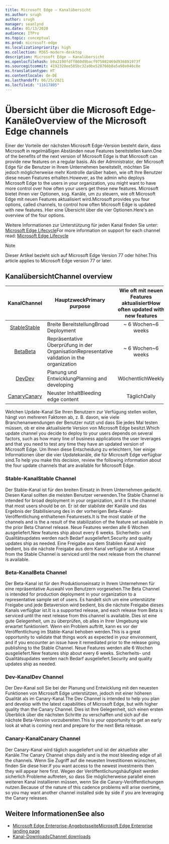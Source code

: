 ```yaml
---
title: Microsoft Edge – Kanalübersicht
ms.author: srugh
author: srugh
manager: seanlynd
ms.date: 01/13/2020
audience: ITPro
ms.topic: conceptual
ms.prod: microsoft-edge
ms.localizationpriority: high
ms.collection: M365-modern-desktop
description: Microsoft Edge – Kanalübersicht
ms.openlocfilehash: b9a2190fdff860d9bacf975882469d936891973f
ms.sourcegitcommit: 4192328ee585bc32a9be528766b8a5a98e046c8e
ms.translationtype: HT
ms.contentlocale: de-DE
ms.lasthandoff: 06/25/2021
ms.locfileid: "11617805"
---
```

# <a name="overview-of-the-microsoft-edge-channels"></a><span data-ttu-id="37789-103">Übersicht über die Microsoft Edge-Kanäle</span><span class="sxs-lookup"><span data-stu-id="37789-103">Overview of the Microsoft Edge channels</span></span>

<span data-ttu-id="37789-104">Einer der Vorteile der nächsten Microsoft Edge-Version besteht darin, dass Microsoft in regelmäßigen Abständen neue Features bereitstellen kann.</span><span class="sxs-lookup"><span data-stu-id="37789-104">One of the benefits of the next version of Microsoft Edge is that Microsoft can provide new features on a regular basis.</span></span> <span data-ttu-id="37789-105">Als der Administrator, der Microsoft Edge für die Benutzer in Ihrem Unternehmen bereitstellt, möchten Sie jedoch möglicherweise mehr Kontrolle darüber haben, wie oft Ihre Benutzer diese neuen Features erhalten.</span><span class="sxs-lookup"><span data-stu-id="37789-105">However, as the admin who deploys Microsoft Edge to the users in your organization, you might want to have more control over how often your users get these new features.</span></span> <span data-ttu-id="37789-106">Microsoft bietet ihnen vier Optionen, sog. Kanäle, um zu steuern, wie oft Microsoft Edge mit neuen Features aktualisiert wird.</span><span class="sxs-lookup"><span data-stu-id="37789-106">Microsoft provides you four options, called channels, to control how often Microsoft Edge is updated with new features.</span></span> <span data-ttu-id="37789-107">Hier eine Übersicht über die vier Optionen.</span><span class="sxs-lookup"><span data-stu-id="37789-107">Here's an overview of the four options.</span></span>

<span data-ttu-id="37789-108">Weitere Informationen zur Unterstützung für jeden Kanal finden Sie unter:[ Microsoft Edge Lifecycle](/deployedge/microsoft-edge-support-lifecycle)</span><span class="sxs-lookup"><span data-stu-id="37789-108">For more information on support for each channel read: [Microsoft Edge Lifecycle](/deployedge/microsoft-edge-support-lifecycle)</span></span>
  
> [!NOTE]
> <span data-ttu-id="37789-109">Dieser Artikel bezieht sich auf Microsoft Edge Version 77 oder höher.</span><span class="sxs-lookup"><span data-stu-id="37789-109">This article applies to Microsoft Edge version 77 or later.</span></span>

## <a name="channel-overview"></a><span data-ttu-id="37789-110">Kanalübersicht</span><span class="sxs-lookup"><span data-stu-id="37789-110">Channel overview</span></span>

|<span data-ttu-id="37789-111">Kanal</span><span class="sxs-lookup"><span data-stu-id="37789-111">Channel</span></span>|<span data-ttu-id="37789-112">Hauptzweck</span><span class="sxs-lookup"><span data-stu-id="37789-112">Primary purpose</span></span>|<span data-ttu-id="37789-113">Wie oft mit neuen Features aktualisiert</span><span class="sxs-lookup"><span data-stu-id="37789-113">How often updated with new features</span></span>|<span data-ttu-id="37789-114">Unterstützt?</span><span class="sxs-lookup"><span data-stu-id="37789-114">Supported?</span></span>|
|:---:|---|:---:|:---:|
|[<span data-ttu-id="37789-115">Stable</span><span class="sxs-lookup"><span data-stu-id="37789-115">Stable</span></span>](#stable-channel)|<span data-ttu-id="37789-116">Breite Bereitstellung</span><span class="sxs-lookup"><span data-stu-id="37789-116">Broad Deployment</span></span>|<span data-ttu-id="37789-117">~ 6 Wochen</span><span class="sxs-lookup"><span data-stu-id="37789-117">~6 weeks</span></span>|<span data-ttu-id="37789-118">Ja</span><span class="sxs-lookup"><span data-stu-id="37789-118">Yes</span></span>|
|[<span data-ttu-id="37789-119">Beta</span><span class="sxs-lookup"><span data-stu-id="37789-119">Beta</span></span>](#beta-channel)|<span data-ttu-id="37789-120">Repräsentative Überprüfung in der Organisation</span><span class="sxs-lookup"><span data-stu-id="37789-120">Representative validation in the organization</span></span>|<span data-ttu-id="37789-121">~ 6 Wochen</span><span class="sxs-lookup"><span data-stu-id="37789-121">~6 weeks</span></span>|<span data-ttu-id="37789-122">Ja</span><span class="sxs-lookup"><span data-stu-id="37789-122">Yes</span></span>|
|[<span data-ttu-id="37789-123">Dev</span><span class="sxs-lookup"><span data-stu-id="37789-123">Dev</span></span>](#dev-channel)|<span data-ttu-id="37789-124">Planung und Entwicklung</span><span class="sxs-lookup"><span data-stu-id="37789-124">Planning and developing</span></span>|<span data-ttu-id="37789-125">Wöchentlich</span><span class="sxs-lookup"><span data-stu-id="37789-125">Weekly</span></span>|<span data-ttu-id="37789-126">Nein</span><span class="sxs-lookup"><span data-stu-id="37789-126">No</span></span>|
|[<span data-ttu-id="37789-127">Canary</span><span class="sxs-lookup"><span data-stu-id="37789-127">Canary</span></span>](#canary-channel)|<span data-ttu-id="37789-128">Neuster Inhalt</span><span class="sxs-lookup"><span data-stu-id="37789-128">Bleeding edge content</span></span>|<span data-ttu-id="37789-129">Täglich</span><span class="sxs-lookup"><span data-stu-id="37789-129">Daily</span></span>|<span data-ttu-id="37789-130">Nein</span><span class="sxs-lookup"><span data-stu-id="37789-130">No</span></span>|

<span data-ttu-id="37789-131">Welchen Update-Kanal Sie Ihren Benutzern zur Verfügung stellen wollen, hängt von mehreren Faktoren ab, z. B. davon, wie viele Branchenanwendungen der Benutzer nutzt und dass Sie jedes Mal testen müssen, ob er eine aktualisierte Version von Microsoft Edge besitzt.</span><span class="sxs-lookup"><span data-stu-id="37789-131">Which update channel you decide to deploy to your users depends on several factors, such as how many line of business applications the user leverages and that you need to test any time they have an updated version of Microsoft Edge.</span></span> <span data-ttu-id="37789-132">Um Ihnen diese Entscheidung zu erleichtern, hier einige Informationen über die vier Updatekanäle, die für Microsoft Edge verfügbar sind.</span><span class="sxs-lookup"><span data-stu-id="37789-132">To help you make this decision, review the following information about the four update channels that are available for Microsoft Edge.</span></span>

### <a name="stable-channel"></a><span data-ttu-id="37789-133">Stable-Kanal</span><span class="sxs-lookup"><span data-stu-id="37789-133">Stable Channel</span></span>

<span data-ttu-id="37789-134">Der Stable-Kanal ist für den breiten Einsatz in Ihrem Unternehmen gedacht. Diesen Kanal sollten die meisten Benutzer verwenden.</span><span class="sxs-lookup"><span data-stu-id="37789-134">The Stable Channel is intended for broad deployment in your organization, and it is the channel that most users should be on.</span></span> <span data-ttu-id="37789-135">Er ist der stabilste der Kanäle und das Ergebnis der Stabilisierung des in der vorherigen Beta-Kanal-Veröffentlichung enthaltenen Featuresets.</span><span class="sxs-lookup"><span data-stu-id="37789-135">It is the most stable of the channels and is the a result of the stabilization of the feature set available in the prior Beta Channel release.</span></span> <span data-ttu-id="37789-136">Neue Features werden alle 6 Wochen ausgeliefert.</span><span class="sxs-lookup"><span data-stu-id="37789-136">New features ship about every 6 weeks.</span></span> <span data-ttu-id="37789-137">Sicherheits- und Qualitätsupdates werden nach Bedarf ausgeliefert.</span><span class="sxs-lookup"><span data-stu-id="37789-137">Security and quality updates ship as needed.</span></span> <span data-ttu-id="37789-138">Eine Freigabe aus dem Stabilen Kanal wird bedient, bis die nächste Freigabe aus dem Kanal verfügbar ist.</span><span class="sxs-lookup"><span data-stu-id="37789-138">A release from the Stable Channel is serviced until the next release from the channel is available.</span></span>

### <a name="beta-channel"></a><span data-ttu-id="37789-139">Beta-Kanal</span><span class="sxs-lookup"><span data-stu-id="37789-139">Beta Channel</span></span>

<span data-ttu-id="37789-140">Der Beta-Kanal ist für den Produktionseinsatz in Ihrem Unternehmen für eine repräsentative Auswahl von Benutzern vorgesehen.</span><span class="sxs-lookup"><span data-stu-id="37789-140">The Beta Channel is intended for production deployment in your organization to a representative sample set of users.</span></span> <span data-ttu-id="37789-141">Es handelt sich um eine unterstützte Freigabe und jede Betaversion wird bedient, bis die nächste Freigabe dieses Kanals verfügbar ist.</span><span class="sxs-lookup"><span data-stu-id="37789-141">It is a supported release, and each release from Beta is serviced until the next release from this channel is available.</span></span> <span data-ttu-id="37789-142">Dies ist eine gute Gelegenheit, um zu überprüfen, ob alles in Ihrer Umgebung wie erwartet funktioniert. Wenn ein Problem auftritt, kann es vor der Veröffentlichung im Stable-Kanal behoben werden.</span><span class="sxs-lookup"><span data-stu-id="37789-142">This is a great opportunity to validate that things work as expected in your environment, and if you encounter an issue have it remediated prior to the release going publishing to the Stable Channel.</span></span> <span data-ttu-id="37789-143">Neue Features werden alle 6 Wochen ausgeliefert.</span><span class="sxs-lookup"><span data-stu-id="37789-143">New features ship about every 6 weeks.</span></span> <span data-ttu-id="37789-144">Sicherheits- und Qualitätsupdates werden nach Bedarf ausgeliefert.</span><span class="sxs-lookup"><span data-stu-id="37789-144">Security and quality updates ship as needed.</span></span>

### <a name="dev-channel"></a><span data-ttu-id="37789-145">Dev-Kanal</span><span class="sxs-lookup"><span data-stu-id="37789-145">Dev Channel</span></span>

<span data-ttu-id="37789-146">Der Dev-Kanal soll Sie bei der Planung und Entwicklung mit den neuesten Funktionen von Microsoft Edge unterstützen, jedoch mit einer höheren Qualität als im Canary-Kanal.</span><span class="sxs-lookup"><span data-stu-id="37789-146">The Dev Channel is intended to help you plan and develop with the latest capabilities of Microsoft Edge, but with higher quality than the Canary Channel.</span></span> <span data-ttu-id="37789-147">Dies ist Ihre Gelegenheit, sich einen ersten Überblick über die nächsten Schritte zu verschaffen und sich auf die nächste Beta-Version vorzubereiten.</span><span class="sxs-lookup"><span data-stu-id="37789-147">This is your opportunity to get an early look at what is coming next and prepare for the next Beta release.</span></span>

### <a name="canary-channel"></a><span data-ttu-id="37789-148">Canary-Kanal</span><span class="sxs-lookup"><span data-stu-id="37789-148">Canary Channel</span></span>

<span data-ttu-id="37789-149">Der Canary-Kanal wird täglich ausgeliefert und ist der aktuellste aller Kanäle.</span><span class="sxs-lookup"><span data-stu-id="37789-149">The Canary Channel ships daily and is the most bleeding edge of all the channels.</span></span> <span data-ttu-id="37789-150">Wenn Sie Zugriff auf die neuesten Investitionen wünschen, finden Sie diese hier.</span><span class="sxs-lookup"><span data-stu-id="37789-150">If you want access to the newest investments then they will appear here first.</span></span> <span data-ttu-id="37789-151">Wegen der Veröffentlichungshäufigkeit werden sicherlich Probleme auftreten, so dass Sie möglicherweise parallel einen weiteren Kanal installieren müssen, wenn Sie die Canary-Veröffentlichungen nutzen.</span><span class="sxs-lookup"><span data-stu-id="37789-151">Because of the nature of this cadence problems will arise overtime, so you may want another channel installed side by side if you are leveraging the Canary releases.</span></span>

## <a name="see-also"></a><span data-ttu-id="37789-152">Weitere Informationen</span><span class="sxs-lookup"><span data-stu-id="37789-152">See also</span></span>

- [<span data-ttu-id="37789-153">Microsoft Edge Enterprise-Angebotsseite</span><span class="sxs-lookup"><span data-stu-id="37789-153">Microsoft Edge Enterprise landing page</span></span>](https://aka.ms/EdgeEnterprise)
- [<span data-ttu-id="37789-154">Kanal-Downloads</span><span class="sxs-lookup"><span data-stu-id="37789-154">Channel downloads</span></span>](https://aka.ms/EdgeEnterprise)
